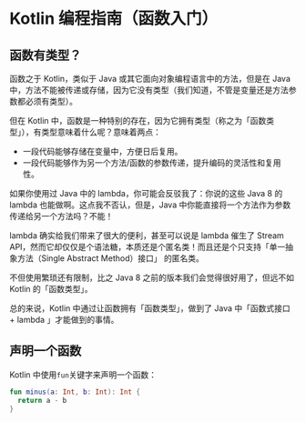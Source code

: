 # Kotlin 编程指南（函数入门）

## 函数有类型？

函数之于 Kotlin，类似于 Java 或其它面向对象编程语言中的方法，但是在 Java 中，方法不能被传递或存储，因为它没有类型（我们知道，不管是变量还是方法参数都必须有类型）。

但在 Kotlin 中，函数是一种特别的存在，因为它拥有类型（称之为「函数类型」），有类型意味着什么呢？意味着两点：
- 一段代码能够存储在变量中，方便日后复用。
- 一段代码能够作为另一个方法/函数的参数传递，提升编码的灵活性和复用性。

如果你使用过 Java 中的 lambda，你可能会反驳我了：你说的这些 Java 8 的 lambda 也能做啊。这点我不否认，但是，Java 中你能直接将一个方法作为参数传递给另一个方法吗？不能！

lambda 确实给我们带来了很大的便利，甚至可以说是 lambda 催生了 Stream API，然而它却仅仅是个语法糖，本质还是个匿名类！而且还是个只支持「单一抽象方法（Single Abstract Method）接口」 的匿名类。

不但使用繁琐还有限制，比之 Java 8 之前的版本我们会觉得很好用了，但远不如 Kotlin 的「函数类型」。

总的来说，Kotlin 中通过让函数拥有「函数类型」，做到了 Java 中「函数式接口 + lambda 」才能做到的事情。

## 声明一个函数

Kotlin 中使用`fun`关键字来声明一个函数：

```kotlin
fun minus(a: Int, b: Int): Int {
  return a - b
}
```

